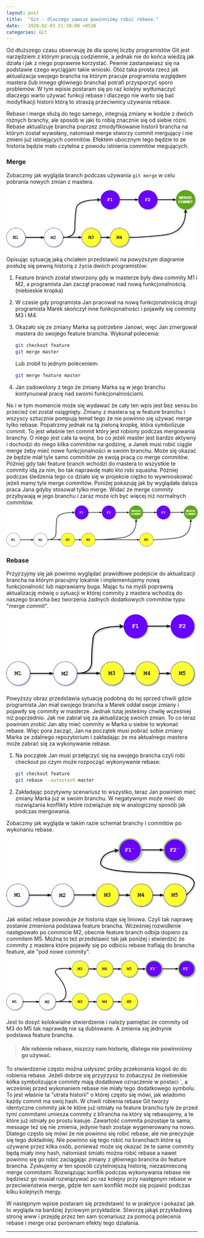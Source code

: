 ```yaml
---
layout: post
title:  "Git - dlaczego zawsze powinniśmy robić rebase."
date:   2020-02-03 21:30:00 +0530
categories: Git
---
```


Od dłuższego czasu obserwuję że dla sporej liczby programistów Git jest narzędziem z którym pracują codziennie, a jednak nie do końca wiedzą jak działa i jak z niego poprawnie korzystać. Pewnie zastanawiasz się na podstawie czego wyciągam takie wnioski. Otóż taka prosta rzecz jak aktualizacja swojego brancha na którym pracuje programista względem mastera (lub innego głównego brancha) potrafi przysporzyć sporo problemów. W tym wpisie postaram się po raz kolejny wytłumaczyć dlaczego warto używać funkcji rebase i dlaczego nie warto się bać modyfikacji historii którą to straszą przeciwnicy używania rebase.

Rebase i merge służą do tego samego, integrują zmiany w kodzie z dwóch różnych branchy, ale sposób w jaki to robią znacznie się od siebie różni.  Rebase aktualizuje brancha poprzez zmodyfikowanie historii brancha na którym został wywołany, natomiast merge stworzy commit mergujący i nie zmieni już istniejących commitów. Efektem ubocznym tego będzie to ze historia będzie mało czytelna z powodu istnienia commitów megujących.  

### Merge

Zobaczmy jak wygląda branch podczas używania `git merge` w celu pobrania nowych zmian z mastera. 

![merge](\assets\Git_-_rebase\merge.jpg)

Opisując sytuację jaką chciałem przedstawić na powyższym diagramie posłużę się pewną historią z życia dwóch programistów: 

1. Feature branch został stworzony gdy w masterze były dwa commity M1 i M2, a programista Jan zaczął pracować nad nową funkcjonalnością. (niebieskie kropka)

2. W czasie gdy programista Jan pracował na nową funkcjonalnością drugi programista Marek skończył inne funkcjonalności i pojawiły się commity M3 i M4. 

3. Okazało się ze zmiany Marka są potrzebne Janowi, więc Jan zmergował mastera do swojego feature brancha. Wykonał polecenia: 

   ```bash
   git checkout feature
   git merge master
   ```

   Lub zrobił to jednym poleceniem:

   ```bash
   git merge feature master
   ```

4. Jan zadowolony z tego że zmiany Marka są w jego branchu kontynuował pracę nad swoimi funkcjonalnościami. 

No i w tym momencie może się wydawać że cały ten wpis jest bez sensu bo przecież cel został osiągnięty. Zmiany z mastera są w feature branchu  i wszyscy sztucznie pompują temat tego że nie powinno się używać merge tylko rebase. Popatrzmy jednak na tą zieloną kropkę, która symbolizuje commit.  To jest właśnie ten commit który jest robiony podczas mergowania branchy. O niego jest cała ta wojna, bo co jeżeli master jest bardzo aktywny i dochodzi do niego kilka commitów na godzinę, a Janek musi robić ciągle merge żeby mieć nowe funkcjonalności w swoim branchu. Może się okazać że będzie miał tyle samo commitów ze swoją pracą co merge commitów. Później gdy taki feature branch wchodzi do mastera to wszystkie te commity idą za nim, bo tak naprawdę mało kto robi squasha. Później podczas śledzenia tego co działo się w projekcie ciężko to wywnioskować jeżeli mamy tyle merge commitów. Poniżej pokazuję jak by wyglądała dalsza praca Jana gdyby stosował tylko merge. Widać  że merge commity przybywają w jego branchu i zaraz może ich być więcej niż normalnych commitów. 
![](\assets\Git_-_rebase\merge-2.jpg) 



### Rebase

Przyjrzyjmy się jak powinno wyglądać prawidłowe podejście do aktualizacji  brancha na którym pracujmy lokalnie i implementujemy nową funkcjonalność lub naprawiamy buga.  Mając tu na myśli poprawną aktualizację mówię o sytuacji w której commity z mastera wchodzą do naszego brancha bez tworzenia żadnych dodatkowych commitów typu "merge commit". 

![](\assets\Git_-_rebase\before-rebase.jpg)



Powyższy obraz przedstawia sytuację podobną do tej sprzed chwili gdzie programista Jan miał swojego brancha a Marek oddał swoje zmiany i pojawiły się commity w masterze. Jednak tutaj jesteśmy chwilę wcześniej niż poprzednio. Jak nie zabrał się za aktualizację swoich zmian. To co teraz powinien zrobić Jan aby mieć commity w Marka u siebie to wykonać rebase. Więc pora zacząć, Jan na początek musi pobrać sobie zmiany Marka ze zdalnego repozytorium i zakładając że ma aktualnego mastera może zabrać się za wykonywanie rebase. 

1. Na początek Jan musi przełączyć się na swojego brancha czyli robi checkout po czym może rozpocząć wykonywanie rebase: 

   ```bash
   git checkout feature
   git rebase --autostash master
   ```

2.  Zakładając pozytywny scenariusz to wszystko, teraz Jan powinien mieć zmiany Marka już w swoim branchu.  W negatywnym może mieć do rozwiązania konflikty które rozwiązuje się w analogiczny sposób jak podczas mergowania. 

Zobaczmy jak wygląda w takim razie schemat branchy i commitów po wykonaniu rebase. 


 ![](\assets\Git_-_rebase\rebase-B.jpg)



Jak widać rebase powoduje że historia  staje się liniowa. Czyli tak naprawę  zostanie zmieniona podstawa  feature brancha. Wcześniej rozwidlenie następowało po commicie M2, obecnie feature branch odbija dopiero za commitem M5. Można to też przedstawić tak jak poniżej i stwierdzić że commity z mastera które pojawiły się po odbiciu rebase trafiają do brancha feature, ale "pod nowe commity".

![](\assets\Git_-_rebase\rebase-A.jpg) 

Jest to dosyć kolokwialne stwierdzenie i należy pamiętać że commity od M3 do M5 tak naprawdę nie są dublowane. A zmienia się jednynie podstawa feature brancha. 

> #### Ale robienie rebase, niszczy nam historię, dlatego nie powinniśmy go używać.

To stwierdzenie często można usłyszeć próby przekonania kogoś do do robienia rebase. Jeżeli dobrze się przyjrzysz to zobaczysz że niebieskie kółka symbolizujące commity mają dodatkowe oznaczenie w postaci `, a wcześniej przed wykonaniem rebase nie miały tego dodatkowego symbolu. To jest właśnie ta "utrata historii" o której często się mówi, jak wiadomo każdy commit ma swój hash. W chwili robienia rebase Git tworzy identyczne commity jak te które już istniały na feature branchu tyle że przed tymi commitami umiesza commity z b1rancha na który się rebasujemy, a te które już istniały po prostu kasuje. Zawartość commita pozostaje ta sama, message też się nie zmienia, jedynie hash zostaje wygenerowany na nowo. Dlatego często się mówi że nie powinno się robić rebase, ale nie precyzuje się tego dokładniej. Nie powinno się tego robić na branchach które są używane przez kilka osób, ponieważ może się okazać że te same commity będą miały inny hash, natomiast śmiało można robić rebase a nawet powinno się go robić zaciągając zmiany z głównego brancha do feature brancha. Zyskujemy w ten sposób czytelniejszą historię, niezaśmieconą merge commitami. Rozwiązując konflik podczas wykonywania rebase nie będziesz go musiał rozwiązywać po raz kolejny przy następnym rebase w przeciwieństwie merge, gdzie ten sam konflikt może się pojawić podczas kilku kolejnych mergy.  

W następnym wpisie postaram się przedstawić to w praktyce i pokazać jak to wygląda na bardziej życiowym przykładzie. Stworzę jakąś przykładową stronę www i przejdę przez ten sam scenariusz za pomocą polecenia rebase i merge oraz porównam efekty tego działania. 

---

